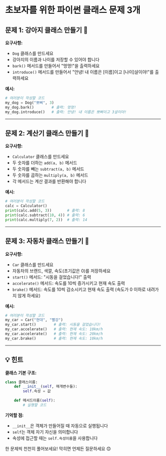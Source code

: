 # 초보자를 위한 파이썬 클래스 문제 3개

## 문제 1: 강아지 클래스 만들기 🐶

**요구사항:**
- `Dog` 클래스를 만드세요
- 강아지의 이름과 나이를 저장할 수 있어야 합니다
- `bark()` 메서드를 만들어서 "멍멍!"을 출력하세요
- `introduce()` 메서드를 만들어서 "안녕! 내 이름은 [이름]이고 [나이]살이야!"를 출력하세요

**예시:**
```python
# 여러분이 작성할 코드
my_dog = Dog("뽀삐", 3)
my_dog.bark()        # 출력: 멍멍!
my_dog.introduce()   # 출력: 안녕! 내 이름은 뽀삐이고 3살이야!
```

---

## 문제 2: 계산기 클래스 만들기 🧮

**요구사항:**
- `Calculator` 클래스를 만드세요
- 두 숫자를 더하는 `add(a, b)` 메서드
- 두 숫자를 빼는 `subtract(a, b)` 메서드
- 두 숫자를 곱하는 `multiply(a, b)` 메서드
- 각 메서드는 계산 결과를 반환해야 합니다

**예시:**
```python
# 여러분이 작성할 코드
calc = Calculator()
print(calc.add(5, 3))       # 출력: 8
print(calc.subtract(10, 4)) # 출력: 6
print(calc.multiply(7, 2))  # 출력: 14
```

---

## 문제 3: 자동차 클래스 만들기 🚗

**요구사항:**
- `Car` 클래스를 만드세요
- 자동차의 브랜드, 색깔, 속도(초기값은 0)를 저장하세요
- `start()` 메서드: "시동을 걸었습니다!" 출력
- `accelerate()` 메서드: 속도를 10씩 증가시키고 현재 속도 출력
- `brake()` 메서드: 속도를 10씩 감소시키고 현재 속도 출력 (속도가 0 이하로 내려가지 않게 하세요)

**예시:**
```python
# 여러분이 작성할 코드
my_car = Car("현대", "빨강")
my_car.start()        # 출력: 시동을 걸었습니다!
my_car.accelerate()   # 출력: 현재 속도: 10km/h
my_car.accelerate()   # 출력: 현재 속도: 20km/h
my_car.brake()        # 출력: 현재 속도: 10km/h
```

---

## 💡 힌트

**클래스 기본 구조:**
```python
class 클래스이름:
    def __init__(self, 매개변수들):
        self.속성 = 값
    
    def 메서드이름(self):
        # 실행할 코드
```

**기억할 점:**
- `__init__`은 객체가 만들어질 때 자동으로 실행됩니다
- `self`는 객체 자기 자신을 의미합니다
- 속성에 접근할 때는 `self.속성이름`을 사용합니다

한 문제씩 천천히 풀어보세요! 막히면 언제든 질문하세요 😊